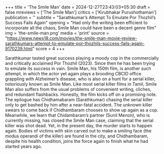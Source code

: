+++
title = 'The Smile Man'
date = 2024-12-27T23:43:03+05:30
draft = false
mreviews = ['The Smile Man']
critics = ['Kirubhakar Purushothaman']
publication = ''
subtitle = "Sarathkumar’s Attempt To Emulate Por Thozhil’s Success Fails Again"
opening = "Had only the writing been efficient to incorporate all the chaos, Smile Man could have been a decent genre film"
img = 'the-smile-man.png'
media = 'print'
source = "https://www.news18.com/movies/the-smile-man-movie-review-sarathkumars-attempt-to-emulate-por-thozhils-success-fails-again-9170239.html"
score = 4
+++

Sarathkumar tasted great success playing a moody cop in the commercially and critically acclaimed Por Thozhil (2023). Since then he has been trying to emulate its success in vain. Smile Man, his 150th film, is another such attempt, in which the actor yet again plays a brooding CBCID office grappling with Alzheimer’s disease, who is also on a hunt for a serial killer, notoriously known as Smile Man. Like most serial killer films in Tamil, Smile Man also suffers from the usual problems of convenient writing, cliches, and redundant flashbacks. Honestly, the film kicks off on a promising note. The epilogue has Chidhamabaram (Sarathkumar) chasing the serial killer only to get bashed by him after a near-fatal accident. The unknown killer swears to come back if Chidhambaram chooses to show up again as a cop. Meanwhile, we learn that Chidambaram’s partner (Sunil Menon), who is currently missing, has closed the Smile Man case, claiming that the serial killer was shot dead. Yet, in the present day, the murder starts to happen again. Bodies of victims with skin carved out to make a smiling face (the modus operandi of the killer) are found in the city, and Chidhambaram, despite his health condition, joins the force again to finish what he had started years ago.

